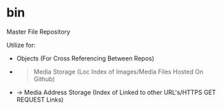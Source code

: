 # bin
Master File Repository


Utilize for:
- Objects (For Cross Referencing Between Repos)

- > Media Storage (Loc Index of Images/Media Files Hosted On Github)

- -> Media Address Storage (Index of Linked to other URL's/HTTPS GET REQUEST Links)
